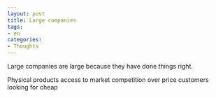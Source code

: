 ```yaml
---
layout: post
title: Large companies
tags:
- en
categories:
- Thoughts
---
```


Large companies are large because they have done things right.

Physical products
access to market
competition over price
customers looking for cheap

